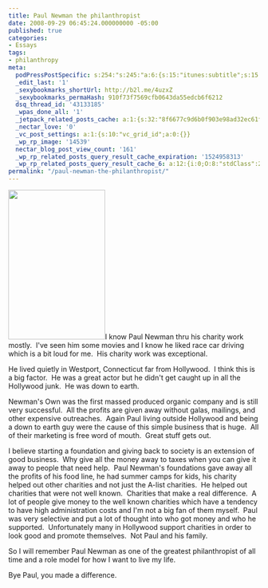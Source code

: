 ```yaml
---
title: Paul Newman the philanthropist
date: 2008-09-29 06:45:24.000000000 -05:00
published: true
categories:
- Essays
tags:
- philanthropy
meta:
  podPressPostSpecific: s:254:"s:245:"a:6:{s:15:"itunes:subtitle";s:15:"##PostExcerpt##";s:14:"itunes:summary";s:15:"##PostExcerpt##";s:15:"itunes:keywords";s:17:"##WordPressCats##";s:13:"itunes:author";s:10:"##Global##";s:15:"itunes:explicit";s:2:"No";s:12:"itunes:block";s:2:"No";}";";
  _edit_last: '1'
  _sexybookmarks_shortUrl: http://b2l.me/4uzxZ
  _sexybookmarks_permaHash: 910f73f7569cfb0643da55edcb6f6212
  dsq_thread_id: '43133185'
  _wpas_done_all: '1'
  _jetpack_related_posts_cache: a:1:{s:32:"8f6677c9d6b0f903e98ad32ec61f8deb";a:2:{s:7:"expires";i:1451778124;s:7:"payload";a:3:{i:0;a:1:{s:2:"id";i:8086;}i:1;a:1:{s:2:"id";i:809;}i:2;a:1:{s:2:"id";i:2017;}}}}
  _nectar_love: '0'
  _vc_post_settings: a:1:{s:10:"vc_grid_id";a:0:{}}
  _wp_rp_image: '14539'
  nectar_blog_post_view_count: '161'
  _wp_rp_related_posts_query_result_cache_expiration: '1524958313'
  _wp_rp_related_posts_query_result_cache_6: a:12:{i:0;O:8:"stdClass":2:{s:7:"post_id";s:3:"866";s:5:"score";s:15:"66.797600742713";}i:1;O:8:"stdClass":2:{s:7:"post_id";s:4:"1213";s:5:"score";s:17:"65.13530203404278";}i:2;O:8:"stdClass":2:{s:7:"post_id";s:4:"1145";s:5:"score";s:17:"59.27350720904712";}i:3;O:8:"stdClass":2:{s:7:"post_id";s:4:"3535";s:5:"score";s:17:"50.01796717325042";}i:4;O:8:"stdClass":2:{s:7:"post_id";s:3:"991";s:5:"score";s:18:"47.840200706880275";}i:5;O:8:"stdClass":2:{s:7:"post_id";s:4:"4783";s:5:"score";s:17:"22.13737320309356";}i:6;O:8:"stdClass":2:{s:7:"post_id";s:4:"1000";s:5:"score";s:18:"18.493270491041677";}i:7;O:8:"stdClass":2:{s:7:"post_id";s:4:"1941";s:5:"score";s:17:"17.83454852377893";}i:8;O:8:"stdClass":2:{s:7:"post_id";s:4:"6776";s:5:"score";s:18:"16.274985698252344";}i:9;O:8:"stdClass":2:{s:7:"post_id";s:4:"4410";s:5:"score";s:18:"16.274985698252344";}i:10;O:8:"stdClass":2:{s:7:"post_id";s:4:"2084";s:5:"score";s:18:"16.024659412319192";}i:11;O:8:"stdClass":2:{s:7:"post_id";s:3:"809";s:5:"score";s:18:"15.769715280221975";}}
permalink: "/paul-newman-the-philanthropist/"
---
```

<a href="http://www.amazon.com/Pursuit-Common-Good-Twenty-Five-Improving/dp/0767929977%3FSubscriptionId%3D1N9AHEAQ2F6SVD97BE02%26tag%3Dipecinterna-20%26linkCode%3Dxm2%26camp%3D2025%26creative%3D165953%26creativeASIN%3D0767929977"><img class="alignright" title="In Pursuit of the Common Good" src="{{ site.baseurl }}/posts/2008/09/51kjsIb7D7L._SL500_.jpg" alt="" width="194" height="300" /></a>I know Paul Newman thru his charity work mostly.  I've seen him some movies and I know he liked race car driving which is a bit loud for me.  His charity work was exceptional.

He lived quietly in <span id="intelliTXT">Westport, Connecticut far from Hollywood.  I think this is a big factor.  He was a great actor but he didn't get caught up in all the Hollywood junk.  He was down to earth.</span>

Newman's Own was the first massed produced organic company and is still very successful.  All the profits are given away without galas, mailings, and other expensive outreaches.  Again Paul living outside Hollywood and being a down to earth guy were the cause of this simple business that is huge.  All of their marketing is free word of mouth.  Great stuff gets out.

I believe starting a foundation and giving back to society is an extension of good business.  Why give all the money away to taxes when you can give it away to people that need help.  Paul Newman's foundations gave away all the profits of his food line, he had summer camps for kids, his charity helped out other charities and not just the A-list charities.  He helped out charities that were not well known.  Charities that make a real difference.  A lot of people give money to the well known charities which have a tendency to have high administration costs and I'm not a big fan of them myself.  Paul was very selective and put a lot of thought into who got money and who he supported.  Unfortunately many in Hollywood support charities in order to look good and promote themselves.  Not Paul and his family.

So I will remember Paul Newman as one of the greatest philanthropist of all time and a role model for how I want to live my life.

Bye Paul, you made a difference.</p>
